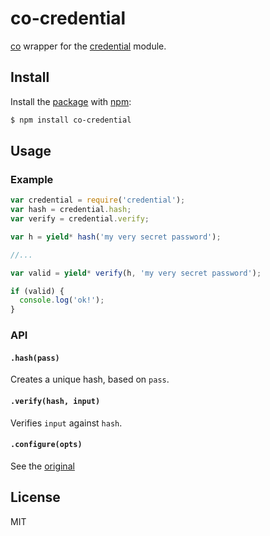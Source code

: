 # co-credential

[co](https://npmjs.org/package/co) wrapper for the [credential](https://npmjs.org/package/credential) module.

## Install

Install the [package](https://npmjs.org/package/co-credential) with [npm](https://npmjs.org):

```sh
$ npm install co-credential
```

## Usage

### Example

```js
var credential = require('credential');
var hash = credential.hash;
var verify = credential.verify;

var h = yield* hash('my very secret password');

//...

var valid = yield* verify(h, 'my very secret password');

if (valid) {
  console.log('ok!');
}
```

### API

#### `.hash(pass)`

Creates a unique hash, based on `pass`.

#### `.verify(hash, input)`

Verifies `input` against `hash`.

#### `.configure(opts)`

See the [original](https://github.com/ericelliott/credential#configureoptions)

## License

MIT
